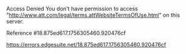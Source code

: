 Access Denied
You don't have permission to access "http://www.att.com/legal/terms.attWebsiteTermsOfUse.html" on this server.

Reference #18.875ed617.1756305460.920476cf

https://errors.edgesuite.net/18.875ed617.1756305460.920476cf